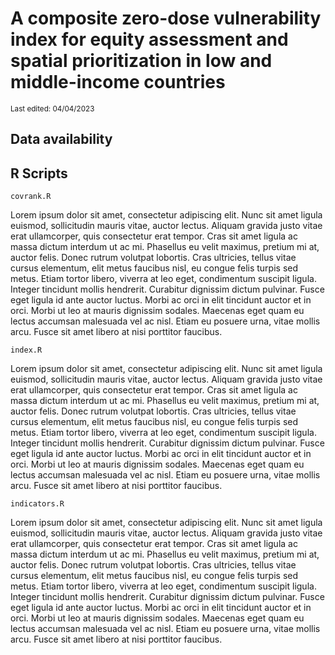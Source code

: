 # A composite zero-dose vulnerability index for equity assessment and spatial prioritization in low and middle-income countries
<sub>Last edited: 04/04/2023</sub>

## Data availability

## R Scripts

`covrank.R`

Lorem ipsum dolor sit amet, consectetur adipiscing elit. Nunc sit amet ligula euismod, sollicitudin mauris vitae, auctor lectus. Aliquam gravida justo vitae erat ullamcorper, quis consectetur erat tempor. Cras sit amet ligula ac massa dictum interdum ut ac mi. Phasellus eu velit maximus, pretium mi at, auctor felis. Donec rutrum volutpat lobortis. Cras ultricies, tellus vitae cursus elementum, elit metus faucibus nisl, eu congue felis turpis sed metus. Etiam tortor libero, viverra at leo eget, condimentum suscipit ligula. Integer tincidunt mollis hendrerit. Curabitur dignissim dictum pulvinar. Fusce eget ligula id ante auctor luctus. Morbi ac orci in elit tincidunt auctor et in orci. Morbi ut leo at mauris dignissim sodales. Maecenas eget quam eu lectus accumsan malesuada vel ac nisl. Etiam eu posuere urna, vitae mollis arcu. Fusce sit amet libero at nisi porttitor faucibus.


`index.R`

Lorem ipsum dolor sit amet, consectetur adipiscing elit. Nunc sit amet ligula euismod, sollicitudin mauris vitae, auctor lectus. Aliquam gravida justo vitae erat ullamcorper, quis consectetur erat tempor. Cras sit amet ligula ac massa dictum interdum ut ac mi. Phasellus eu velit maximus, pretium mi at, auctor felis. Donec rutrum volutpat lobortis. Cras ultricies, tellus vitae cursus elementum, elit metus faucibus nisl, eu congue felis turpis sed metus. Etiam tortor libero, viverra at leo eget, condimentum suscipit ligula. Integer tincidunt mollis hendrerit. Curabitur dignissim dictum pulvinar. Fusce eget ligula id ante auctor luctus. Morbi ac orci in elit tincidunt auctor et in orci. Morbi ut leo at mauris dignissim sodales. Maecenas eget quam eu lectus accumsan malesuada vel ac nisl. Etiam eu posuere urna, vitae mollis arcu. Fusce sit amet libero at nisi porttitor faucibus.

`indicators.R`

Lorem ipsum dolor sit amet, consectetur adipiscing elit. Nunc sit amet ligula euismod, sollicitudin mauris vitae, auctor lectus. Aliquam gravida justo vitae erat ullamcorper, quis consectetur erat tempor. Cras sit amet ligula ac massa dictum interdum ut ac mi. Phasellus eu velit maximus, pretium mi at, auctor felis. Donec rutrum volutpat lobortis. Cras ultricies, tellus vitae cursus elementum, elit metus faucibus nisl, eu congue felis turpis sed metus. Etiam tortor libero, viverra at leo eget, condimentum suscipit ligula. Integer tincidunt mollis hendrerit. Curabitur dignissim dictum pulvinar. Fusce eget ligula id ante auctor luctus. Morbi ac orci in elit tincidunt auctor et in orci. Morbi ut leo at mauris dignissim sodales. Maecenas eget quam eu lectus accumsan malesuada vel ac nisl. Etiam eu posuere urna, vitae mollis arcu. Fusce sit amet libero at nisi porttitor faucibus.
